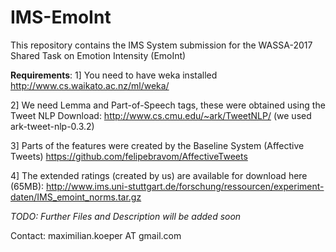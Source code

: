 # IMS-EmoInt
This repository contains the IMS System submission for the WASSA-2017 Shared Task on Emotion Intensity (EmoInt)


**Requirements**:
1] You need to have weka installed
http://www.cs.waikato.ac.nz/ml/weka/

2] We need Lemma and Part-of-Speech tags, these were obtained using the Tweet NLP 
Download: http://www.cs.cmu.edu/~ark/TweetNLP/ (we used ark-tweet-nlp-0.3.2) 

3] Parts of the features were created by the Baseline System (Affective Tweets)
https://github.com/felipebravom/AffectiveTweets

4] The extended ratings (created by us) are available for download here (65MB):
http://www.ims.uni-stuttgart.de/forschung/ressourcen/experiment-daten/IMS_emoint_norms.tar.gz


*TODO: Further Files and Description will be added soon* 

Contact: maximilian.koeper AT gmail.com
